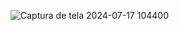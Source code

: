 
![Captura de tela 2024-07-17 104400](https://github.com/user-attachments/assets/58f27dad-eb80-4f97-be55-6c6ff2654ee5)


